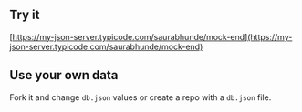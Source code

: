 ## Try it

[https://my-json-server.typicode.com/saurabhunde/mock-end](https://my-json-server.typicode.com/saurabhunde/mock-end)

## Use your own data

Fork it and change `db.json` values or create a repo with a `db.json` file.
